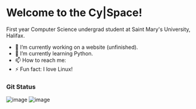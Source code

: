 <!--
**cybarspace/cybarspace** is a ✨ _special_ ✨ repository because its `README.md` (this file) appears on your GitHub profile.
-->

# Welcome to the Cy|Space!

First year Computer Science undergrad student at Saint Mary's University, Halifax.

- 🔭 I’m currently working on a website (unfinished).
- 🌱 I’m currently learning Python.
- 📫 How to reach me: 
- ⚡ Fun fact: I love Linux!

### Git Status
![image](https://github-readme-stats.vercel.app/api?username=cybarspace&hide_border=true)
![image](https://github-readme-stats.vercel.app/api/top-langs/?username=cybarspace&hide_border=true&&langs_count=8)
